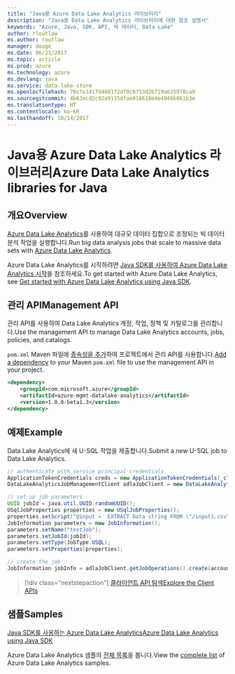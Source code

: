 ```yaml
---
title: "Java용 Azure Data Lake Analytics 라이브러리"
description: "Java용 Data Lake Analytics 라이브러리에 대한 참조 설명서"
keywords: "Azure, Java, SDK, API, 빅 데이터, Data Lake"
author: rloutlaw
ms.author: routlaw
manager: douge
ms.date: 06/21/2017
ms.topic: article
ms.prod: azure
ms.technology: azure
ms.devlang: java
ms.service: data-lake-store
ms.openlocfilehash: 70cfe1417d460172df0cb753d2b719a635978ca8
ms.sourcegitcommit: 4b63ecd2c92a9115dfae018618e4e4046b061b3e
ms.translationtype: HT
ms.contentlocale: ko-KR
ms.lasthandoff: 10/14/2017
---
```

# <a name="azure-data-lake-analytics-libraries-for-java"></a><span data-ttu-id="d8f0a-104">Java용 Azure Data Lake Analytics 라이브러리</span><span class="sxs-lookup"><span data-stu-id="d8f0a-104">Azure Data Lake Analytics libraries for Java</span></span>

## <a name="overview"></a><span data-ttu-id="d8f0a-105">개요</span><span class="sxs-lookup"><span data-stu-id="d8f0a-105">Overview</span></span>

<span data-ttu-id="d8f0a-106">[Azure Data Lake Analytics](/azure/data-lake-analytics/data-lake-analytics-overview)를 사용하여 대규모 데이터 집합으로 조정되는 빅 데이터 분석 작업을 실행합니다.</span><span class="sxs-lookup"><span data-stu-id="d8f0a-106">Run big data analysis jobs that scale to massive data sets with [Azure Data Lake Analytics](/azure/data-lake-analytics/data-lake-analytics-overview).</span></span>

<span data-ttu-id="d8f0a-107">Azure Data Lake Analytics를 시작하려면 [Java SDK를 사용하여 Azure Data Lake Analytics 시작](/azure/data-lake-analytics/data-lake-analytics-get-started-java-sdk)을 참조하세요.</span><span class="sxs-lookup"><span data-stu-id="d8f0a-107">To get started with Azure Data Lake Analytics, see [Get started with Azure Data Lake Analytics using Java SDK](/azure/data-lake-analytics/data-lake-analytics-get-started-java-sdk).</span></span>

## <a name="management-api"></a><span data-ttu-id="d8f0a-108">관리 API</span><span class="sxs-lookup"><span data-stu-id="d8f0a-108">Management API</span></span>

<span data-ttu-id="d8f0a-109">관리 API를 사용하여 Data Lake Analytics 계정, 작업, 정책 및 카탈로그를 관리합니다.</span><span class="sxs-lookup"><span data-stu-id="d8f0a-109">Use the management API to manage Data Lake Analytics accounts, jobs, policies, and catalogs.</span></span>

<span data-ttu-id="d8f0a-110">`pom.xml` Maven 파일에 [종속성을 추가](https://maven.apache.org/guides/getting-started/index.html#How_do_I_use_external_dependencies)하여 프로젝트에서 관리 API를 사용합니다.</span><span class="sxs-lookup"><span data-stu-id="d8f0a-110">[Add a dependency](https://maven.apache.org/guides/getting-started/index.html#How_do_I_use_external_dependencies) to your Maven `pom.xml` file to use the management API in your project.</span></span>


```XML
<dependency>
    <groupId>com.microsoft.azure</groupId>
    <artifactId>azure-mgmt-datalake-analytics</artifactId>
    <version>1.0.0-beta1.3</version>
</dependency>
```

## <a name="example"></a><span data-ttu-id="d8f0a-111">예제</span><span class="sxs-lookup"><span data-stu-id="d8f0a-111">Example</span></span>

<span data-ttu-id="d8f0a-112">Data Lake Analytics에 새 U-SQL 작업을 제출합니다.</span><span class="sxs-lookup"><span data-stu-id="d8f0a-112">Submit a new U-SQL job to Data Lake Analytics.</span></span>

```java
// authenticate with service principal credentials
ApplicationTokenCredentials creds = new ApplicationTokenCredentials(_clientId, _tenantId, _clientSecret, null);
DataLakeAnalyticsJobManagementClient adlaJobClient = new DataLakeAnalyticsJobManagementClientImpl(creds);

// set up job parameters
UUID jobId = java.util.UUID.randomUUID();
USqlJobProperties properties = new USqlJobProperties();
properties.setScript("@input =  EXTRACT Data string FROM \"/input1.csv\" USING Extractors.Csv(); OUTPUT @input TO @\"/output1.csv\" USING Outputters.Csv();");
JobInformation parameters = new JobInformation();
parameters.setName("testJob");
parameters.setJobId(jobId);
parameters.setType(JobType.USQL);
parameters.setProperties(properties);

// create the job
JobInformation jobInfo = adlaJobClient.getJobOperations().create(accountName, jobId, parameters).getBody();

```

> [!div class="nextstepaction"]
> [<span data-ttu-id="d8f0a-113">클라이언트 API 탐색</span><span class="sxs-lookup"><span data-stu-id="d8f0a-113">Explore the Client APIs</span></span>](/java/api/overview/azure/datalakeanalytics/managementapi)

## <a name="samples"></a><span data-ttu-id="d8f0a-114">샘플</span><span class="sxs-lookup"><span data-stu-id="d8f0a-114">Samples</span></span>

<span data-ttu-id="d8f0a-115">[Java SDK를 사용하는 Azure Data Lake Analytics][1]</span><span class="sxs-lookup"><span data-stu-id="d8f0a-115">[Azure Data Lake Analytics using Java SDK][1]</span></span> 

[1]: https://docs.microsoft.com/azure/data-lake-analytics/data-lake-analytics-get-started-java-sdk

<span data-ttu-id="d8f0a-116">Azure Data Lake Analytics 샘플의 [전체 목록](https://azure.microsoft.com/resources/samples/?platform=java&term=analytics)을 봅니다.</span><span class="sxs-lookup"><span data-stu-id="d8f0a-116">View the [complete list](https://azure.microsoft.com/resources/samples/?platform=java&term=analytics) of Azure Data Lake Analytics samples.</span></span>
